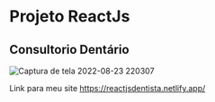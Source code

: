 # Projeto ReactJs

## Consultorio Dentário 

![Captura de tela 2022-08-23 220307](https://user-images.githubusercontent.com/81275678/186294754-889bb95c-c02d-4a59-89f3-1ff5efa3d575.png)


Link para meu site 
https://reactjsdentista.netlify.app/
